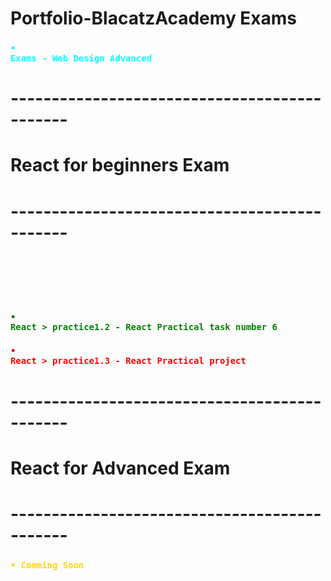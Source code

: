 # Portfolio-BlacatzAcademy Exams
### <code style="color : aqua">• Exams - Web Design Advanced </code>
# ---------------------------------------------
# React for beginners Exam
# ---------------------------------------------
### <code style="color : white">• React > practice1.1 - React Practical tasks from 1st to 5th + Theory questions from 1st to 10th </code>
### <code style="color : green">• React > practice1.2 - React Practical task number 6 </code>
### <code style="color : red">• React > practice1.3 - React Practical project </code>
# ---------------------------------------------
# React for Advanced Exam
# ---------------------------------------------
### <code style="color : gold">• Comming Soon </code>
